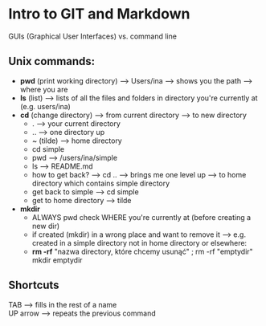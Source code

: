 # Intro to GIT and Markdown

GUIs (Graphical User Interfaces) vs. command line
  
## **Unix commands:**<br>
* **pwd** (print working directory) --> Users/ina --> shows you the path --> where you are<br>
* **ls** (list) --> lists of all the files and folders in directory you're currently at (e.g. users/ina)<br>
* **cd** (change directory) --> from current directory --> to new directory<br>
    -  . --> your current directory<br>
    - .. --> one directory up<br>
    - ~ (tilde) --> home directory<br>
    - cd simple<br>
    - pwd --> /users/ina/simple<br>
    - ls --> README.md<br>
    - how to get back? --> cd .. --> brings me one level up --> to home directory which contains simple directory<br>
    - get back to simple --> cd simple<br>
    - get to home directory --> tilde<br>
* **mkdir**<br>
    - ALWAYS pwd check WHERE you're currently at (before creating a new dir)<br>
    - if created (mkdir) in a wrong place and want to remove it --> e.g. created in a simple directory not in home directory or elsewhere:<br>
    - **rm -rf** "nazwa directory, które chcemy usunąć" ; rm -rf "emptydir"<br>
      mkdir emptydir<br>
     
## **Shortcuts**<br>
  TAB --> fills in the rest of a name<br>
  UP arrow --> repeats the previous command<br>
  
